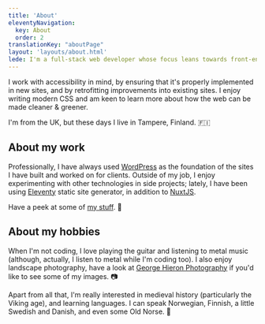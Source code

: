 ```yaml
---
title: 'About'
eleventyNavigation:
  key: About
  order: 2
translationKey: "aboutPage"
layout: 'layouts/about.html'
lede: I'm a full-stack web developer whose focus leans towards front-end development.
---
```


I work with accessibility in mind, by ensuring that it's properly implemented in new sites, and by retrofitting improvements into existing sites. I enjoy writing modern CSS and am keen to learn more about how the web can be made cleaner & greener.

I'm from the UK, but these days I live in Tampere, Finland. 🇫🇮

<h2 class="align-cente">About my work</h2>

Professionally, I have always used <a href="https://wordpress.org/" data-hover-img="/images/wplogoblue-notext-rgb.png">WordPress</a> as the foundation of the sites I have built and worked on for clients. Outside of my job, I enjoy experimenting with other technologies in side projects; lately, I have been using <a href="https://www.11ty.dev/" data-hover-img="/images/11ty.svg">Eleventy</a> static site generator, in addition to <a href="https://nuxtjs.org/" data-hover-img="/images/Nuxt_logo_2021_250_dark.svg">NuxtJS</a>.

Have a peek at some of [my stuff](/{{locale}}/work). 👀

<h2 class="align-cente">About my hobbies</h2>

When I'm not coding, I love playing the guitar and listening to metal music (although, actually, I listen to metal while I'm coding too). I also enjoy landscape photography, have a look at <a href="https://www.georgehieron.com/" data-hover-img="/images/george-hieron_emerald-skies-iii_sm-sq.webp">George Hieron Photography</a> if you'd like to see some of my images. 📷

Apart from all that, I'm really interested in medieval history (particularly the Viking age), and learning languages. I can speak Norwegian, Finnish, a little Swedish and Danish, and even some Old Norse. 📜